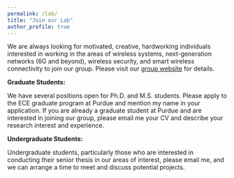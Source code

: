 ```yaml
---
permalink: /lab/
title: "Join our Lab"
author_profile: true
---
```

We are always looking for motivated, creative, hardworking individuals interested in working in the areas of wireless systems, next-generation networks (6G and beyond), wireless security, and smart wireless connectivity to join our group. 
Please visit our [group website](https://keerthidasala.github.io/WISDOM-Research-Lab/) for details.

**Graduate Students:**

We have several positions open for Ph.D. and M.S. students. Please apply to the ECE graduate program at Purdue and mention my name in your application. 
If you are already a graduate student at Purdue and are interested in joining our group, please email me your CV and describe your research interest and experience.


**Undergraduate Students:**

Undergraduate students, particularly those who are interested in conducting their senior thesis in our areas of interest, please email me, and we can arrange a time to meet and discuss potential projects.
